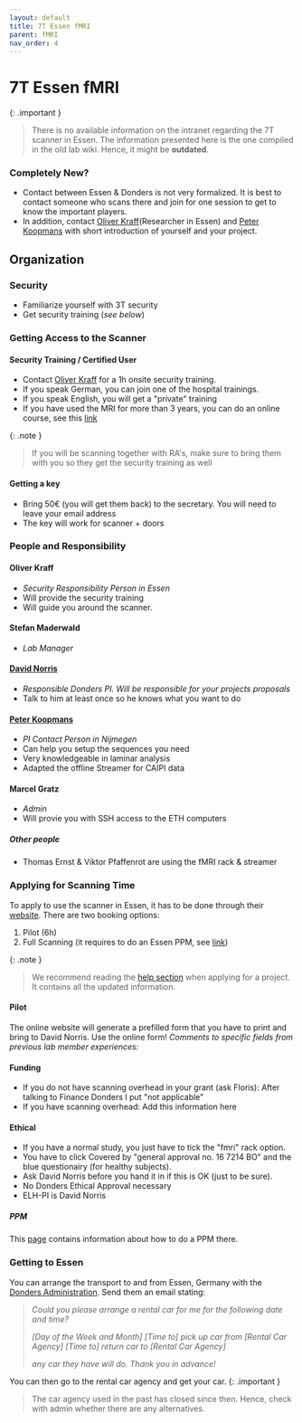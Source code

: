 ```yaml
---
layout: default
title: 7T Essen fMRI
parent: fMRI
nav_order: 4
---
```


# 7T Essen fMRI

{: .important }
> There is no available information on the intranet regarding the 7T scanner in Essen. The information presented here is the one compiled in the old lab wiki. Hence, it might be **outdated**.

### Completely New?
- Contact between Essen & Donders is not very formalized. It is best to contact someone who scans there and join for one session to get to know the important players.
- In addition, contact [Oliver Kraff](https://www.hahn-institut.de/de/ueber/team/kraff-oliver)(Researcher in Essen) and [Peter Koopmans](https://www.diagnijmegen.nl/people/peter-koopmans/) with short introduction of yourself and your project.

## Organization
### Security 
- Familiarize yourself with 3T security
- Get security training (_see below_)

### Getting Access to the Scanner
#### Security Training / Certified User
 * Contact [Oliver Kraff](https://www.hahn-institut.de/de/ueber/team/kraff-oliver) for a 1h onsite security training.
 * If you speak German, you can join one of the hospital trainings.
 * If you speak English, you will get a "private" training
 * If you have used the MRI for more than 3 years, you can do an online course, see this [link](https://hahn-institut.de/projects/safetytraining)

{: .note }
> If you will be scanning together with RA's, make sure to bring them with you so they get the security training as well

#### Getting a key

* Bring 50€ (you will get them back) to the secretary. You will need to leave your email address
* The key will work for scanner + doors

### People and Responsibility 

#### Oliver Kraff
* _Security Responsibility Person in Essen_
* Will provide the security training
* Will guide you around the scanner.

#### Stefan Maderwald
* _Lab Manager_

#### [David Norris](https://www.ru.nl/en/people/norris-d)
* _Responsible Donders PI. Will be responsible for your projects proposals_
* Talk to him at least once so he knows what you want to do 

#### [Peter Koopmans](https://www.diagnijmegen.nl/people/peter-koopmans/)
* _PI Contact Person in Nijmegen_
* Can help you setup the sequences you need
* Very knowledgeable in laminar analysis 
* Adapted the offline Streamer for CAIPI data

#### Marcel Gratz
* _Admin_
* Will provie you with SSH access to the ETH computers

##### Other people
* Thomas Ernst & Viktor Pfaffenrot are using the fMRI rack & streamer

### Applying for Scanning Time
To apply to use the scanner in Essen, it has to be done through their [website](https://hahn-institut.de/projects/). 
There are two booking options:
1. Pilot (6h)
2. Full Scanning (it requires to do an Essen PPM, see [link](https://hahn-institut.de/projects/help))

{: .note }
> We recommend reading the [help section](https://hahn-institut.de/projects/help) when applying for a project. It contains all the updated information.

#### Pilot
The online website will generate a prefilled form that you have to print and bring to David Norris. Use the online form!
_Comments to specific fields from previous lab member experiences:_

#### Funding
- If you do not have scanning overhead in your grant (ask Floris): After talking to Finance Donders I put "not applicable"
- If you have scanning overhead: Add this information here

#### Ethical
- If you have a normal study, you just have to tick the "fmri" rack option.
- You have to click Covered by "general approval no. 16 7214 BO" and the blue questionairy (for healthy subjects).
- Ask David Norris before you hand it in if this is OK (just to be sure).
- No Donders Ethical Approval necessary
- ELH-PI is David Norris

##### PPM
This [page](https://hahn-institut.de/projects/help) contains information about how to do a PPM there.

### Getting to Essen
You can arrange the transport to and from Essen, Germany with the [Donders Administration](admin@donders.ru.nl). Send them an email stating:

> _Could you please arrange a rental car for me for the following date and time?_
> 
> _[Day of the Week and Month]_
> _[Time to] pick up car from [Rental Car Agency]_
> _[Time to] return car to [Rental Car Agency]_
> 
> _any car they have will do. Thank you in advance!_

You can then go to the rental car agency and get your car. 
{: .important }
> The car agency used in the past has closed since then. Hence, check with admin whether there are any alternatives.

###



